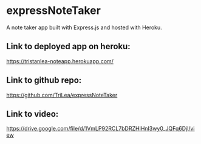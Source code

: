 # expressNoteTaker
A note taker app built with Express.js and hosted with Heroku.

## Link to deployed app on heroku:
https://tristanlea-noteapp.herokuapp.com/

## Link to github repo:
https://github.com/TriLea/expressNoteTaker

## Link to video:
https://drive.google.com/file/d/1VmLP92RCL7bDRZHIHnI3wy0_JQFq6Djl/view
